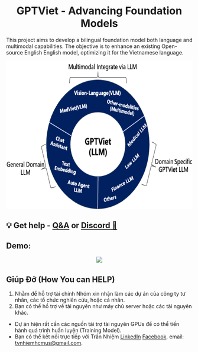 
<h1 align="center">
  <span> GPTViet - Advancing Foundation Models</span>
</h1>

This project aims to develop a bilingual foundation model both language and multimodal capabilities. The objective is to enhance an existing Open-source English English model, optimizing it for the Vietnamese language.

<div align="center">
     <img width="auto" height="400px" src="./GPTViet.png"/>
</div>

## 💡 Get help - [Q&A](https://github.com/TranNhiem/Vietnamese_LLMs/discussions) or [Discord 💬](https://discord.gg/BC8Mqq8qYn)


## Demo: 

<div align="center">
     <img width="auto" height="500px" src="./images/Vietassistant_GPT.gif"/>
</div>

<!--
+ [**GPTViet 8B Demo**](https://bf930a52b9d6266882.gradio.live/)
+ [**GPTViet 70B Demo**](https://bf930a52b9d6266882.gradio.live/)
+ [**GPTViet Translation Demo**](https://31fee86ed135939f28.gradio.live/)
-->


## Giúp Đỡ (How You can HELP)
1. Nhằm để hỗ trợ tài chính Nhóm xin nhận làm các dự án của công ty tư nhân, các tổ chức nghiên cứu, hoặc cá nhân.
2. Bạn có thể hổ trợ về tài nguyên như máy chủ server hoặc các tài nguyên khác.
  - Dự án hiện rất cần các nguồn tài trợ tài nguyên GPUs để có thể tiến hành quá trình huấn luyện (Training Model).
  - Bạn có thể kết nối trực tiếp với Trần Nhiệm [LinkedIn](https://www.linkedin.com/in/tran-nhiem-ab1851125/) [Facebook](https://www.facebook.com/jean.tran.336). email: tvnhiemhcmus@gmail.com.
